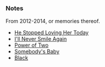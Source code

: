 
### Notes

From 2012-2014, or memories thereof.

* [He Stopped Loving Her Today](https://en.wikipedia.org/wiki/He_Stopped_Loving_Her_Today)
* [I'll Never Smile Again](https://en.wikipedia.org/wiki/I%27ll_Never_Smile_Again)
* [Power of Two](https://genius.com/Indigo-girls-power-of-two-lyrics)
* [Somebody's Baby](https://en.wikipedia.org/wiki/Somebody%27s_Baby)
* [Black](https://en.wikipedia.org/wiki/Black_(Pearl_Jam_song))
